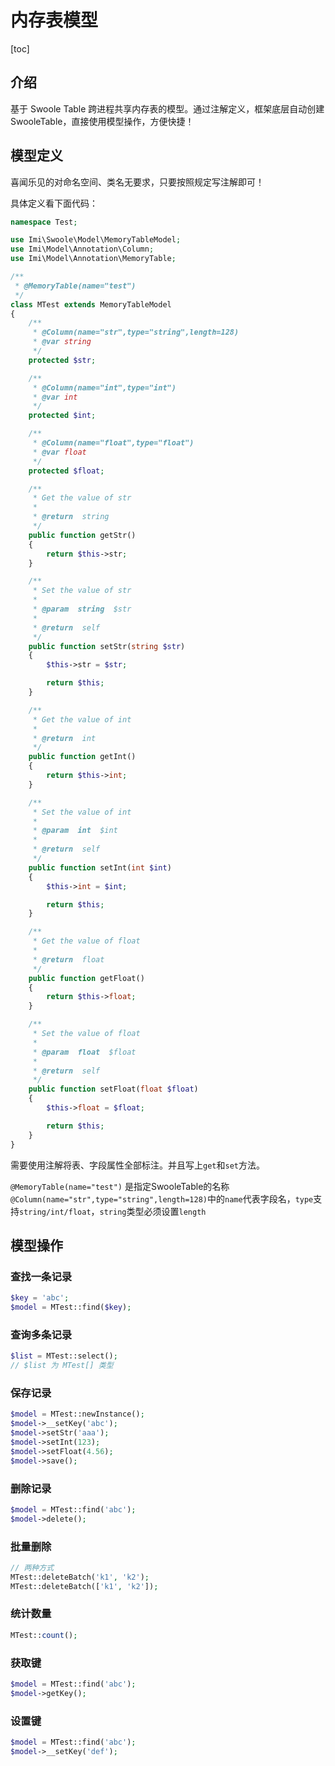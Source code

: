 # 内存表模型

[toc]

## 介绍

基于 Swoole Table 跨进程共享内存表的模型。通过注解定义，框架底层自动创建SwooleTable，直接使用模型操作，方便快捷！

## 模型定义

喜闻乐见的对命名空间、类名无要求，只要按照规定写注解即可！

具体定义看下面代码：

```php
namespace Test;

use Imi\Swoole\Model\MemoryTableModel;
use Imi\Model\Annotation\Column;
use Imi\Model\Annotation\MemoryTable;

/**
 * @MemoryTable(name="test")
 */
class MTest extends MemoryTableModel
{
    /**
     * @Column(name="str",type="string",length=128)
     * @var string
     */
    protected $str;

    /**
     * @Column(name="int",type="int")
     * @var int
     */
    protected $int;

    /**
     * @Column(name="float",type="float")
     * @var float
     */
    protected $float;

    /**
     * Get the value of str
     *
     * @return  string
     */
    public function getStr()
    {
        return $this->str;
	}

	/**
	 * Set the value of str
	 *
	 * @param  string  $str
	 *
	 * @return  self
	 */
	public function setStr(string $str)
	{
		$this->str = $str;

		return $this;
	}

	/**
	 * Get the value of int
	 *
	 * @return  int
	 */
	public function getInt()
	{
		return $this->int;
	}

	/**
	 * Set the value of int
	 *
	 * @param  int  $int
	 *
	 * @return  self
	 */
	public function setInt(int $int)
	{
		$this->int = $int;

		return $this;
	}

	/**
	 * Get the value of float
	 *
	 * @return  float
	 */
	public function getFloat()
	{
		return $this->float;
	}

	/**
	 * Set the value of float
	 *
	 * @param  float  $float
	 *
	 * @return  self
	 */
	public function setFloat(float $float)
	{
		$this->float = $float;

		return $this;
	}
}
```

需要使用注解将表、字段属性全部标注。并且写上`get`和`set`方法。

`@MemoryTable(name="test")` 是指定SwooleTable的名称
`@Column(name="str",type="string",length=128)`中的`name`代表字段名，`type`支持`string/int/float`，`string`类型必须设置`length`

## 模型操作

### 查找一条记录

```php
$key = 'abc';
$model = MTest::find($key);
```

### 查询多条记录

```php
$list = MTest::select();
// $list 为 MTest[] 类型
```

### 保存记录

```php
$model = MTest::newInstance();
$model->__setKey('abc');
$model->setStr('aaa');
$model->setInt(123);
$model->setFloat(4.56);
$model->save();
```

### 删除记录

```php
$model = MTest::find('abc');
$model->delete();
```

### 批量删除

```php
// 两种方式
MTest::deleteBatch('k1', 'k2');
MTest::deleteBatch(['k1', 'k2']);
```

### 统计数量

```php
MTest::count();
```

### 获取键

```php
$model = MTest::find('abc');
$model->getKey();
```

### 设置键

```php
$model = MTest::find('abc');
$model->__setKey('def');
```
